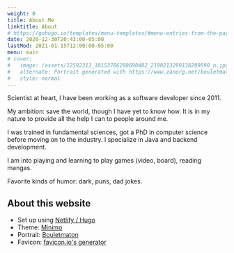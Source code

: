 ```yaml
---
weight: 0
title: About Me
linktitle: About
# https://gohugo.io/templates/menu-templates/#menu-entries-from-the-pages-front-matter
date: 2020-12-30T20:43:00-05:00
lastMod: 2021-01-15T12:00:00-05:00
menu: main
# cover:
#   image: /assets/12592313_10153786298690482_2190213299138209990_n.jpg
#   alternate: Portrait generated with https://www.zanorg.net/bouletmaton/
#   style: normal
---
```


Scientist at heart, I have been working as a software developer since 2011. 

My ambition: save the world, though I have yet to know how. It is in my nature to provide all the help I can to people around me.

I was trained in fundamental sciences, got a PhD in computer science before moving on to the industry. I specialize in Java and backend development.

I am into playing and learning to play games (video, board), reading mangas.

Favorite kinds of humor: dark, puns, dad jokes.

## About this website
 * Set up using [Netlify / Hugo](https://gohugo.io/hosting-and-deployment/hosting-on-netlify/)
 * Theme: [Minimo](https://github.com/MunifTanjim/minimo)
 * Portrait: [Bouletmaton](https://www.zanorg.net/bouletmaton/)
 * Favicon: [favicon.io's generator](https://favicon.io/favicon-generator/)
